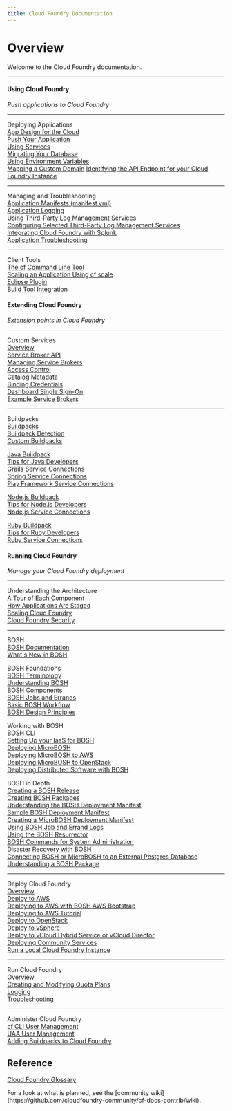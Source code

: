 ```yaml
---
title: Cloud Foundry Documentation
---
```


<h1>Overview</h1>
Welcome to the Cloud Foundry documentation.
<hr />
<div>
<div class="column-left">
  <div class="column-title">
      <h4>Using Cloud Foundry</h4>
  </div>
  <p><i>Push applications to Cloud Foundry</i></p>
  <hr />
  <p>
    Deploying Applications<br />
    <a href="/devguide/deploy-apps/prepare-to-deploy.html">App Design for the Cloud</a><br />
    <a href="/devguide/deploy-apps/">Push Your Application</a><br />
    <a href="/devguide/services/">Using Services</a><br />
    <a href="/devguide/services/migrate-db.html">Migrating Your Database</a><br />
    <a href="/devguide/deploy-apps/environment-variable.html">Using Environment Variables</a><br />
    <a href="/devguide/deploy-apps/domains-routes.html">Mapping a Custom Domain</a>
    <a href="/devguide/deploy-apps/api-endpoint.html">Identifying the API Endpoint for your Cloud Foundry Instance</a>
  </p>
  <hr />
  <p>
    Managing and Troubleshooting<br />
    <a href="/devguide/deploy-apps/manifest.html">Application Manifests (manifest.yml)</a><br />
    <a href="/devguide/deploy-apps/streaming-logs.html">Application Logging</a><br />
    <a href="/devguide/services/log-management.html">Using Third-Party Log Management Services</a><br />
    <a href="/devguide/services/log-management-thirdparty-svc.html">Configuring Selected Third-Party Log Management Services</a><br />
    <a href="/devguide/services/integrate-splunk.html">Integrating Cloud Foundry with Splunk</a><br />
    <a href="/devguide/deploy-apps/troubleshoot-app-health.html">Application Troubleshooting</a>
  </p>
  <hr />
  <p>Client Tools<br />
    <a href="/devguide/installcf/">The cf Command Line Tool</a><br />
    <a href="/devguide/deploy-apps/cf-scale.html">Scaling an Application Using cf scale</a><br />
    <a href="/buildpacks/java/sts.html">Eclipse Plugin</a><br />
    <a href="/buildpacks/java/build-tool-int.html">Build Tool Integration</a>
  </p>
</div>

<div class="column-middle">
  <div class="column-title">
    <h4>Extending Cloud Foundry</h4>
  </div>
  <p><i>Extension points in Cloud Foundry</i></p>
  <hr />
  <p>
    Custom Services<br />
    <a href="/services/overview.html">Overview</a><br />
    <a href="/services/api.html">Service Broker API</a><br />
    <a href="/services/managing-service-brokers.html">Managing Service Brokers</a><br />
    <a href="/services/access-control.html">Access Control</a><br />
    <a href="/services/catalog-metadata.html">Catalog Metadata</a><br />
    <a href="/services/binding-credentials.html">Binding Credentials</a><br />
    <a href="/services/dashboard-sso.html">Dashboard Single Sign-On</a><br />
    <a href="/services/examples.html">Example Service Brokers</a>
 </p>

  <hr />
  <p>
    Buildpacks<br />
	<a href="/buildpacks/">Buildpacks</a><br />
	<a href="/buildpacks/detection.html">Buildpack Detection</a><br />
	<a href="/buildpacks/custom.html">Custom Buildpacks</a><br />
  </p>
  <p>
	<a href="/buildpacks/java/">Java Buildpack</a><br />
	<a href="/buildpacks/java/java-tips.html">Tips for Java Developers</a><br />
	<a href="/buildpacks/java/grails-service-bindings.html">Grails Service Connections</a><br />
	<a href="/buildpacks/java/spring-service-bindings.html">Spring Service Connections</a><br />
	<a href="/buildpacks/java/play-service-bindings.html">Play Framework Service Connections</a><br />
  </p>
  <p>
	<a href="/buildpacks/node">Node.js Buildpack</a><br />
	<a href="/buildpacks/node/node-tips.html">Tips for Node.js Developers</a><br />
	<a href="/buildpacks/node/node-service-bindings.html">Node.js Service Connections</a><br />
  </p>
  <p>
	<a href="/buildpacks/ruby/">Ruby Buildpack</a><br />
	<a href="/buildpacks/ruby/ruby-tips.html">Tips for Ruby Developers</a><br />
	<a href="/buildpacks/ruby/ruby-service-bindings.html">Ruby Service Connections</a><br />
  </p>
</div>

<div class="column-right">
  <div class="column-title">
      <h4>Running Cloud Foundry</h4>
  </div>
  <p><i>Manage your Cloud Foundry deployment</i></p>
  <hr />
  <p>
    Understanding the Architecture<br />
    <a href="/concepts/architecture/">A Tour of Each Component</a><br />
    <a href="/concepts/how-applications-are-staged.html">How Applications Are Staged</a><br />
    <a href="/concepts/high-availability.html">Scaling Cloud Foundry</a><br />
    <a href="/concepts/security.html">Cloud Foundry Security</a></p>
  </p>
  <hr />
  <p>BOSH<br />
  <a href="/bosh/">BOSH Documentation</a><br />
  <a href="/bosh/bosh-new.html">What's New in BOSH</a><br />
  </p>
  <p>
    BOSH Foundations<br />
    <a href="/bosh/terminology.html">BOSH Terminology</a><br />
    <a href="/bosh/understanding-bosh.html">Understanding BOSH</a><br />
    <a href="/bosh/bosh-components.html">BOSH Components</a><br />
    <a href="/bosh/jobs.html">BOSH Jobs and Errands</a><br />
    <a href="/bosh/workflow.html">Basic BOSH Workflow</a><br />
    <a href="/bosh/design.html">BOSH Design Principles</a><br />
  </p>
  <p>
    Working with BOSH<br />
    <a href="/bosh/bosh-cli.html">BOSH CLI</a><br />
    <a href="/bosh/iaas-setup.html">Setting Up your IaaS for BOSH</a><br />
    <a href="/bosh/deploy-microbosh.html">Deploying MicroBOSH</a><br />
    <a href="/bosh/deploy-microbosh-to-aws.html">Deploying MicroBOSH to AWS</a><br />
    <a href="/bosh/deploy-microbosh-to-openstack.html">Deploying MicroBOSH to OpenStack</a><br />
    <a href="/bosh/deploy-with-bosh.html">Deploying Distributed Software with BOSH</a><br />
  </p>
  <p>
    BOSH in Depth<br />
    <a href="/bosh/create-release.html">Creating a BOSH Release</a><br />
	<a href="/bosh/bosh-packages.html">Creating BOSH Packages</a><br />
    <a href="/bosh/deployment-manifest.html">Understanding the BOSH Deployment Manifest</a><br />
    <a href="/bosh/sample-manifest.html">Sample BOSH Deployment Manifest</a><br />
    <a href="/bosh/create-micro-manifest.html">Creating a MicroBOSH Deployment Manifest</a><br />
    <a href="/bosh/job-logs.html">Using BOSH Job and Errand Logs</a><br />
	<a href="/bosh/bosh-resurrector.html">Using the BOSH Resurrector</a><br />
	<a href="/bosh/sysadmin-commands.html">BOSH Commands for System Administration</a><br />
	<a href="/bosh/disaster-recovery.html">Disaster Recovery with BOSH</a><br />
	<a href="/bosh/connect-postgres-hadb.html">Connecting BOSH or MicroBOSH to an External Postgres Database</a><br />
	<a href="/bosh/packages.html">Understanding a BOSH Package</a><br />
  </p>
  <hr />
  <p>
    Deploy Cloud Foundry<br />
    <a href="/deploying/">Overview</a><br />
    <a href="/deploying/ec2/">Deploy to AWS</a><br />
	<a href="/deploying/ec2/bootstrap-aws-vpc.html">Deploying to AWS with BOSH AWS Bootstrap</a></br>
	<a href="/deploying/ec2/aws_steps.html">Deploying to AWS Tutorial</a></br>
    <a href="/deploying/openstack/">Deploy to OpenStack</a><br />
    <a href="/deploying/vsphere/">Deploy to vSphere</a><br />
    <a href="/deploying/vcloud/">Deploy to vCloud Hybrid Service or vCloud Director</a><br />
    <a href="/deploying/adding-services.html">Deploying Community Services</a><br />
    <a href="/deploying/run-local.html">Run a Local Cloud Foundry Instance</a>
  </p>
  <hr />
  <p>
    Run Cloud Foundry<br />
    <a href="/running/">Overview</a><br />
	<a href="/running/managing-cf/quota-plans.html">Creating and Modifying Quota Plans</a><br />
    <a href="/running/managing-cf/logging.html">Logging</a><br />
    <a href="/running/troubleshooting/">Troubleshooting</a>
  </p>
  <hr />
  <p>
    Administer Cloud Foundry<br />
    <a href="/adminguide/cli-user-management.html">cf CLI User Management</a><br />
    <a href="/adminguide/uaa-user-management.html">UAA User Management</a><br />
    <a href="/adminguide/buildpacks.html">Adding Buildpacks to Cloud Foundry</a><br />
  </p>
</div>
</div>
<div>
  <h2>Reference</h2>
  <p><a href="/concepts/glossary.html">Cloud Foundry Glossary</a></p>
  For a look at what is planned, see the
  [community wiki](https://github.com/cloudfoundry-community/cf-docs-contrib/wiki).
</div>

